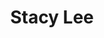 ---
title: "Stacy Lee"
description: "Stacy Lee is an office secretary at Myers Sports Medicine and Orthopaedic Center"
pic: "images/staff-bios/stacy-lee.jpg"
featuredImage: "images/featured-images/sports-sized.jpg"
---